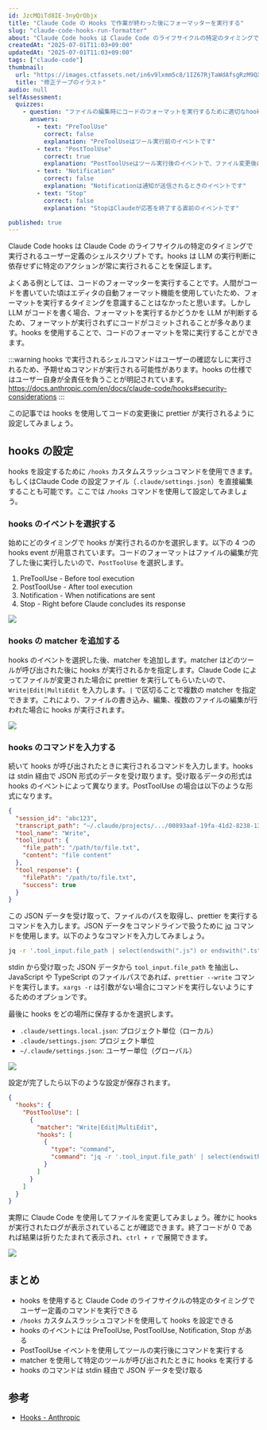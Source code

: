 ```yaml
---
id: JzcMQiTd8IE-3nyQrObjx
title: "Claude Code の Hooks で作業が終わった後にフォーマッターを実行する"
slug: "claude-code-hooks-run-formatter"
about: "Claude Code hooks は Claude Code のライフサイクルの特定のタイミングで実行されるユーザー定義のシェルスクリプトです。hooks を使用することで、コードのフォーマットを常に実行することができます。この記事では hooks を使用してコードの変更後に prettier が実行されるように設定してみましょう。"
createdAt: "2025-07-01T11:03+09:00"
updatedAt: "2025-07-01T11:03+09:00"
tags: ["claude-code"]
thumbnail:
  url: "https://images.ctfassets.net/in6v9lxmm5c8/1IZ67RjTaWdAfsgRzM9QXO/d9ae6718c313a13a4b582fc6bf45b137/correction-tape_17136.png"
  title: "修正テープのイラスト"
audio: null
selfAssessment:
  quizzes:
    - question: "ファイルの編集時にコードのフォーマットを実行するために適切なhooks eventはどれですか？"
      answers:
        - text: "PreToolUse"
          correct: false
          explanation: "PreToolUseはツール実行前のイベントです"
        - text: "PostToolUse"
          correct: true
          explanation: "PostToolUseはツール実行後のイベントで、ファイル変更後にフォーマッターを実行するのに適しています"
        - text: "Notification"
          correct: false
          explanation: "Notificationは通知が送信されるときのイベントです"
        - text: "Stop"
          correct: false
          explanation: "StopはClaudeが応答を終了する直前のイベントです"

published: true
---
```


Claude Code hooks は Claude Code のライフサイクルの特定のタイミングで実行されるユーザー定義のシェルスクリプトです。hooks は LLM の実行判断に依存せずに特定のアクションが常に実行されることを保証します。

よくある例としては、コードのフォーマッターを実行することです。人間がコードを書いていた頃はエディタの自動フォーマット機能を使用していたため、フォーマットを実行するタイミングを意識することはなかったと思います。しかし LLM がコードを書く場合、フォーマットを実行するかどうかを LLM が判断するため、フォーマットが実行されずにコードがコミットされることが多々あります。hooks を使用することで、コードのフォーマットを常に実行することができます。

:::warning
hooks で実行されるシェルコマンドはユーザーの確認なしに実行されるため、予期せぬコマンドが実行される可能性があります。hooks の仕様ではユーザー自身が全責任を負うことが明記されています。https://docs.anthropic.com/en/docs/claude-code/hooks#security-considerations
:::


この記事では hooks を使用してコードの変更後に prettier が実行されるように設定してみましょう。

## hooks の設定

hooks を設定するために `/hooks` カスタムスラッシュコマンドを使用できます。もしくはClaude Code の設定ファイル（`.claude/settings.json`）を直接編集することも可能です。ここでは `/hooks` コマンドを使用して設定してみましょう。

### hooks のイベントを選択する

始めにどのタイミングで hooks が実行されるのかを選択します。以下の 4 つの hooks event が用意されています。コードのフォーマットはファイルの編集が完了した後に実行したいので、`PostToolUse` を選択します。

1. PreToolUse - Before tool execution
2. PostToolUse - After tool execution
3. Notification - When notifications are sent
4. Stop - Right before Claude concludes its response

![](https://images.ctfassets.net/in6v9lxmm5c8/5YIRj2mjHVRjsGXBsKTa8N/a260db1dcfddb9a8d11e0fd345a097b2/%C3%A3__%C3%A3__%C3%A3_%C2%AA%C3%A3__%C3%A3__%C3%A3__%C3%A3__%C3%A3__%C3%A3___2025-07-01_11.27.48.png)

### hooks の matcher を追加する

hooks のイベントを選択した後、matcher を追加します。matcher はどのツールが呼び出された後に hooks が実行されるかを指定します。Claude Code によってファイルが変更された場合に prettier を実行してもらいたいので、`Write|Edit|MultiEdit` を入力します。`|` で区切ることで複数の matcher を指定できます。これにより、ファイルの書き込み、編集、複数のファイルの編集が行われた場合に hooks が実行されます。

![](https://images.ctfassets.net/in6v9lxmm5c8/4R4C1nZW4IoQcW4h68PBKW/05e71f02232fa254dbed11ba094599db/%C3%A3__%C3%A3__%C3%A3_%C2%AA%C3%A3__%C3%A3__%C3%A3__%C3%A3__%C3%A3__%C3%A3___2025-07-01_12.44.49.png)

### hooks のコマンドを入力する

続いて hooks が呼び出されたときに実行されるコマンドを入力します。hooks は stdin 経由で JSON 形式のデータを受け取ります。受け取るデータの形式は hooks のイベントによって異なります。PostToolUse の場合は以下のような形式になります。

```json
{
  "session_id": "abc123",
  "transcript_path": "~/.claude/projects/.../00893aaf-19fa-41d2-8238-13269b9b3ca0.jsonl",
  "tool_name": "Write",
  "tool_input": {
    "file_path": "/path/to/file.txt",
    "content": "file content"
  },
  "tool_response": {
    "filePath": "/path/to/file.txt",
    "success": true
  }
}
```

この JSON データを受け取って、ファイルのパスを取得し、prettier を実行するコマンドを入力します。JSON データをコマンドラインで扱うために [jq](https://stedolan.github.io/jq/) コマンドを使用します。以下のようなコマンドを入力してみましょう。

```bash
jq -r '.tool_input.file_path | select(endswith(".js") or endswith(".ts") or endswith(".jsx") or endswith(".tsx"))' | xargs -r prettier --write
```

stdin から受け取った JSON データから `tool_input.file_path` を抽出し、JavaScript や TypeScript のファイルパスであれば、`prettier --write` コマンドを実行します。`xargs -r` は引数がない場合にコマンドを実行しないようにするためのオプションです。

最後に hooks をどの場所に保存するかを選択します。

- `.claude/settings.local.json`: プロジェクト単位（ローカル）
- `.claude/settings.json`: プロジェクト単位
- `~/.claude/settings.json`: ユーザー単位（グローバル）

![](https://images.ctfassets.net/in6v9lxmm5c8/KCxHhhg7t7VXswQTdl1cF/ab6ef2dcc4629e6dcee6fda51eb0d82a/%C3%A3__%C3%A3__%C3%A3_%C2%AA%C3%A3__%C3%A3__%C3%A3__%C3%A3__%C3%A3__%C3%A3___2025-07-01_12.54.08.png)

設定が完了したら以下のような設定が保存されます。

```json:.claude/settings.json
{
  "hooks": {
    "PostToolUse": [
      {
        "matcher": "Write|Edit|MultiEdit",
        "hooks": [
          {
            "type": "command",
            "command": "jq -r '.tool_input.file_path' | select(endswith(\".js\") or endswith(\".ts\") or endswith(\".jsx\") or endswith(\".tsx\")) | xargs -r npx prettier --write"
          }
        ]
      }
    ]
  }
}
```

実際に Claude Code を使用してファイルを変更してみましょう。確かに hooks が実行されたログが表示されていることが確認できます。終了コードが 0 であれば結果は折りたたまれて表示され、`ctrl + r` で展開できます。

![](https://images.ctfassets.net/in6v9lxmm5c8/3U5giewvakuLXoliSc8EPA/a8c7e4d3a0febf3a4fbc8271059d4dfd/%C3%A3__%C3%A3__%C3%A3_%C2%AA%C3%A3__%C3%A3__%C3%A3__%C3%A3__%C3%A3__%C3%A3___2025-07-01_13.25.48.png)

## まとめ

- hooks を使用すると Claude Code のライフサイクルの特定のタイミングでユーザー定義のコマンドを実行できる
- `/hooks` カスタムスラッシュコマンドを使用して hooks を設定できる
- hooks のイベントには PreToolUse, PostToolUse, Notification, Stop がある
- PostToolUse イベントを使用してツールの実行後にコマンドを実行する
- matcher を使用して特定のツールが呼び出されたときに hooks を実行する
- hooks のコマンドは stdin 経由で JSON データを受け取る

## 参考

- [Hooks - Anthropic](https://docs.anthropic.com/en/docs/claude-code/hooks)